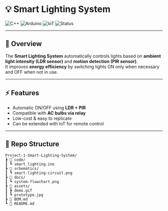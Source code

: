# 💡 Smart Lighting System  

![C++](https://img.shields.io/badge/Language-C++-blue?logo=c%2B%2B)
![Arduino](https://img.shields.io/badge/Platform-Arduino-green?logo=arduino)
![IoT](https://img.shields.io/badge/Focus-IoT-yellow)
![Status](https://img.shields.io/badge/Status-Active-brightgreen)

---

## 📌 Overview
The **Smart Lighting System** automatically controls lights based on **ambient light intensity (LDR sensor)** and **motion detection (PIR sensor)**.  
It improves **energy efficiency** by switching lights ON only when necessary and OFF when not in use.  

---

## ⚡ Features
- Automatic ON/OFF using **LDR + PIR**  
- Compatible with **AC bulbs via relay**  
- Low-cost & easy to replicate  
- Can be extended with IoT for remote control  

---

## 📂 Repo Structure
```text
Project-1-Smart-Lighting-System/
┣ 📂 code/
┃ ┗ smart_lighting.ino
┣ 📂 schematics/
┃ ┗ smart-lighting-circuit.png
┣ 📂 docs/
┃ ┗ system-flowchart.png
┣ 📂 assets/
┃ ┣ demo.gif
┃ ┗ prototype.jpg
┣ 📜 BOM.md
┗ 📜 README.md
